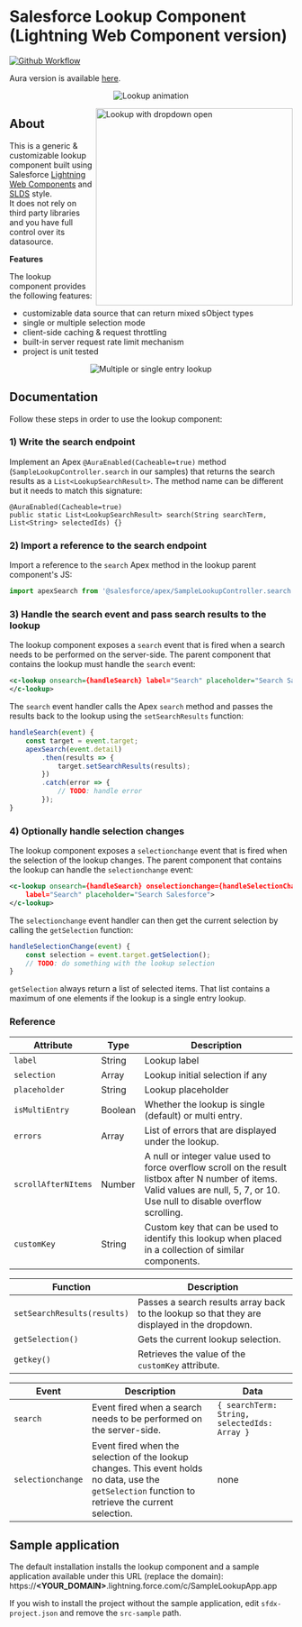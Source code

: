 # Salesforce Lookup Component (Lightning Web Component version)

[![Github Workflow](<https://github.com/pozil/sfdc-ui-lookup-lwc/workflows/Salesforce%20DX%20CI%20(scratch%20org%20only)/badge.svg>)](https://github.com/pozil/sfdc-ui-lookup-lwc/actions)

Aura version is available [here](https://github.com/pozil/sfdc-ui-lookup).

<p align="center">
    <img src="screenshots/lookup-animation.gif" alt="Lookup animation"/>
</p>

<img src="screenshots/dropdown-open.png" alt="Lookup with dropdown open" width="350" align="right"/>

## About

This is a generic &amp; customizable lookup component built using Salesforce [Lightning Web Components](https://developer.salesforce.com/docs/component-library/documentation/lwc) and [SLDS](https://www.lightningdesignsystem.com/) style.<br/>
It does not rely on third party libraries and you have full control over its datasource.

<b>Features</b>

The lookup component provides the following features:

-   customizable data source that can return mixed sObject types
-   single or multiple selection mode
-   client-side caching & request throttling
-   built-in server request rate limit mechanism
-   project is unit tested

<p align="center">
    <img src="screenshots/selection-types.png" alt="Multiple or single entry lookup"/>
</p>

## Documentation

Follow these steps in order to use the lookup component:

### 1) Write the search endpoint

Implement an Apex `@AuraEnabled(Cacheable=true)` method (`SampleLookupController.search` in our samples) that returns the search results as a `List<LookupSearchResult>`.
The method name can be different but it needs to match this signature:

```apex
@AuraEnabled(Cacheable=true)
public static List<LookupSearchResult> search(String searchTerm, List<String> selectedIds) {}
```

### 2) Import a reference to the search endpoint

Import a reference to the `search` Apex method in the lookup parent component's JS:

```js
import apexSearch from '@salesforce/apex/SampleLookupController.search';
```

### 3) Handle the search event and pass search results to the lookup

The lookup component exposes a `search` event that is fired when a search needs to be performed on the server-side.
The parent component that contains the lookup must handle the `search` event:

```xml
<c-lookup onsearch={handleSearch} label="Search" placeholder="Search Salesforce">
</c-lookup>
```

The `search` event handler calls the Apex `search` method and passes the results back to the lookup using the `setSearchResults` function:

```js
handleSearch(event) {
    const target = event.target;
    apexSearch(event.detail)
        .then(results => {
            target.setSearchResults(results);
        })
        .catch(error => {
            // TODO: handle error
        });
}
```

### 4) Optionally handle selection changes

The lookup component exposes a `selectionchange` event that is fired when the selection of the lookup changes.
The parent component that contains the lookup can handle the `selectionchange` event:

```xml
<c-lookup onsearch={handleSearch} onselectionchange={handleSelectionChange}
    label="Search" placeholder="Search Salesforce">
</c-lookup>
```

The `selectionchange` event handler can then get the current selection by calling the `getSelection` function:

```js
handleSelectionChange(event) {
    const selection = event.target.getSelection();
    // TODO: do something with the lookup selection
}
```

`getSelection` always return a list of selected items.
That list contains a maximum of one elements if the lookup is a single entry lookup.

### Reference

| Attribute           | Type    | Description                                                                                                                                                                      |
| ------------------- | ------- | -------------------------------------------------------------------------------------------------------------------------------------------------------------------------------- |
| `label`             | String  | Lookup label                                                                                                                                                                     |
| `selection`         | Array   | Lookup initial selection if any                                                                                                                                                  |
| `placeholder`       | String  | Lookup placeholder                                                                                                                                                               |
| `isMultiEntry`      | Boolean | Whether the lookup is single (default) or multi entry.                                                                                                                           |
| `errors`            | Array   | List of errors that are displayed under the lookup.                                                                                                                              |
| `scrollAfterNItems` | Number  | A null or integer value used to force overflow scroll on the result listbox after N number of items. Valid values are null, 5, 7, or 10. Use null to disable overflow scrolling. |
| `customKey`         | String  | Custom key that can be used to identify this lookup when placed in a collection of similar components.                                                                           |

| Function                    | Description                                                                                  |
| --------------------------- | -------------------------------------------------------------------------------------------- |
| `setSearchResults(results)` | Passes a search results array back to the lookup so that they are displayed in the dropdown. |
| `getSelection()`            | Gets the current lookup selection.                                                           |
| `getkey()`                  | Retrieves the value of the `customKey` attribute.                                            |

| Event             | Description                                                                                                                                        | Data                                         |
| ----------------- | -------------------------------------------------------------------------------------------------------------------------------------------------- | -------------------------------------------- |
| `search`          | Event fired when a search needs to be performed on the server-side.                                                                                | `{ searchTerm: String, selectedIds: Array }` |
| `selectionchange` | Event fired when the selection of the lookup changes. This event holds no data, use the `getSelection` function to retrieve the current selection. | none                                         |

## Sample application

The default installation installs the lookup component and a sample application available under this URL (replace the domain):<br/>
https://<b>&lt;YOUR_DOMAIN&gt;</b>.lightning.force.com/c/SampleLookupApp.app

If you wish to install the project without the sample application, edit `sfdx-project.json` and remove the `src-sample` path.
